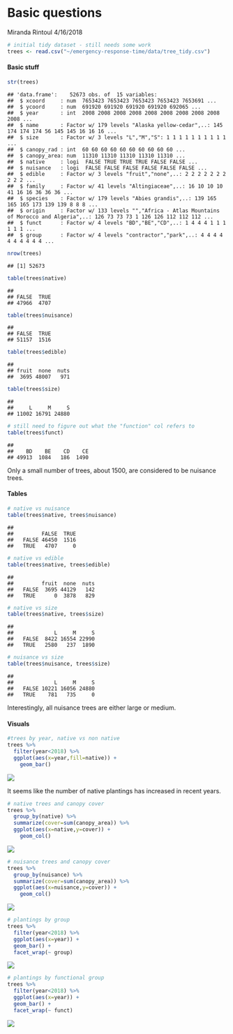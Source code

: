Basic questions
================
Miranda Rintoul
4/16/2018

``` r
# initial tidy dataset - still needs some work
trees <- read.csv("~/emergency-response-time/data/tree_tidy.csv")
```

#### Basic stuff

``` r
str(trees)
```

    ## 'data.frame':    52673 obs. of  15 variables:
    ##  $ xcoord     : num  7653423 7653423 7653423 7653423 7653691 ...
    ##  $ ycoord     : num  691920 691920 691920 691920 692065 ...
    ##  $ year       : int  2008 2008 2008 2008 2008 2008 2008 2008 2008 2008 ...
    ##  $ name       : Factor w/ 179 levels "Alaska yellow-cedar",..: 145 174 174 174 56 145 145 16 16 16 ...
    ##  $ size       : Factor w/ 3 levels "L","M","S": 1 1 1 1 1 1 1 1 1 1 ...
    ##  $ canopy_rad : int  60 60 60 60 60 60 60 60 60 60 ...
    ##  $ canopy_area: num  11310 11310 11310 11310 11310 ...
    ##  $ native     : logi  FALSE TRUE TRUE TRUE FALSE FALSE ...
    ##  $ nuisance   : logi  FALSE FALSE FALSE FALSE FALSE FALSE ...
    ##  $ edible     : Factor w/ 3 levels "fruit","none",..: 2 2 2 2 2 2 2 2 2 2 ...
    ##  $ family     : Factor w/ 41 levels "Altingiaceae",..: 16 10 10 10 41 16 16 36 36 36 ...
    ##  $ species    : Factor w/ 179 levels "Abies grandis",..: 139 165 165 165 173 139 139 8 8 8 ...
    ##  $ origin     : Factor w/ 133 levels "","Africa - Atlas Mountains of Morocco and Algeria",..: 126 73 73 73 1 126 126 112 112 112 ...
    ##  $ funct      : Factor w/ 4 levels "BD","BE","CD",..: 1 4 4 4 1 1 1 1 1 1 ...
    ##  $ group      : Factor w/ 4 levels "contractor","park",..: 4 4 4 4 4 4 4 4 4 4 ...

``` r
nrow(trees)
```

    ## [1] 52673

``` r
table(trees$native)
```

    ## 
    ## FALSE  TRUE 
    ## 47966  4707

``` r
table(trees$nuisance)
```

    ## 
    ## FALSE  TRUE 
    ## 51157  1516

``` r
table(trees$edible)
```

    ## 
    ## fruit  none  nuts 
    ##  3695 48007   971

``` r
table(trees$size)
```

    ## 
    ##     L     M     S 
    ## 11002 16791 24880

``` r
# still need to figure out what the "function" col refers to
table(trees$funct)
```

    ## 
    ##    BD    BE    CD    CE 
    ## 49913  1084   186  1490

Only a small number of trees, about 1500, are considered to be nuisance trees.

#### Tables

``` r
# native vs nuisance
table(trees$native, trees$nuisance)
```

    ##        
    ##         FALSE  TRUE
    ##   FALSE 46450  1516
    ##   TRUE   4707     0

``` r
# native vs edible
table(trees$native, trees$edible)
```

    ##        
    ##         fruit  none  nuts
    ##   FALSE  3695 44129   142
    ##   TRUE      0  3878   829

``` r
# native vs size
table(trees$native, trees$size)
```

    ##        
    ##             L     M     S
    ##   FALSE  8422 16554 22990
    ##   TRUE   2580   237  1890

``` r
# nuisance vs size
table(trees$nuisance, trees$size)
```

    ##        
    ##             L     M     S
    ##   FALSE 10221 16056 24880
    ##   TRUE    781   735     0

Interestingly, all nuisance trees are either large or medium.

#### Visuals

``` r
#trees by year, native vs non native
trees %>%
  filter(year<2018) %>%
  ggplot(aes(x=year,fill=native)) + 
    geom_bar()
```

![](basic_viz_files/figure-markdown_github/unnamed-chunk-4-1.png)

It seems like the number of native plantings has increased in recent years.

``` r
# native trees and canopy cover
trees %>%
  group_by(native) %>%
  summarize(cover=sum(canopy_area)) %>%
  ggplot(aes(x=native,y=cover)) +
    geom_col()
```

![](basic_viz_files/figure-markdown_github/unnamed-chunk-5-1.png)

``` r
# nuisance trees and canopy cover
trees %>%
  group_by(nuisance) %>%
  summarize(cover=sum(canopy_area)) %>%
  ggplot(aes(x=nuisance,y=cover)) +
    geom_col()
```

![](basic_viz_files/figure-markdown_github/unnamed-chunk-5-2.png)

``` r
# plantings by group
trees %>%
  filter(year<2018) %>%
  ggplot(aes(x=year)) +
  geom_bar() +
  facet_wrap(~ group)
```

![](basic_viz_files/figure-markdown_github/unnamed-chunk-5-3.png)

``` r
# plantings by functional group
trees %>%
  filter(year<2018) %>%
  ggplot(aes(x=year)) +
  geom_bar() +
  facet_wrap(~ funct)
```

![](basic_viz_files/figure-markdown_github/unnamed-chunk-5-4.png)
